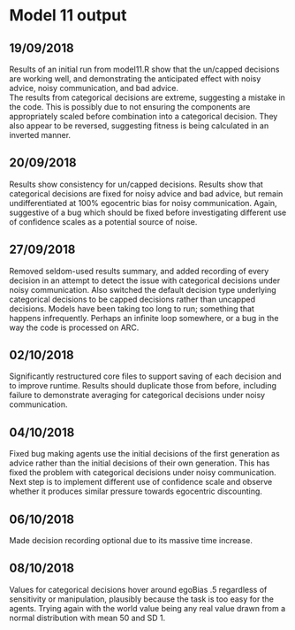 # Model 11 output  
## 19/09/2018  
Results of an initial run from model11.R show that the un/capped decisions are working well, and demonstrating the anticipated effect with noisy advice, noisy communication, and bad advice.  
The results from categorical decisions are extreme, suggesting a mistake in the code. This is possibly due to not ensuring the components are appropriately scaled before combination into a categorical decision. They also appear to be reversed, suggesting fitness is being calculated in an inverted manner.  
## 20/09/2018  
Results show consistency for un/capped decisions. Results show that categorical decisions are fixed for noisy advice and bad advice, but remain undifferentiated at 100% egocentric bias for noisy communication. Again, suggestive of a bug which should be fixed before investigating different use of confidence scales as a potential source of noise.  
## 27/09/2018  
Removed seldom-used results summary, and added recording of every decision in an attempt to detect the issue with categorical decisions under noisy communication. Also switched the default decision type underlying categorical decisions to be capped decisions rather than uncapped decisions. Models have been taking too long to run; something that happens infrequently. Perhaps an infinite loop somewhere, or a bug in the way the code is processed on ARC.  
## 02/10/2018   
Significantly restructured core files to support saving of each decision and to improve runtime. Results should duplicate those from before, including failure to demonstrate averaging for categorical decisions under noisy communication.  
## 04/10/2018  
Fixed bug making agents use the initial decisions of the first generation as advice rather than the initial decisions of their own generation. This has fixed the problem with categorical decisions under noisy communication. Next step is to implement different use of confidence scale and observe whether it produces similar pressure towards egocentric discounting.  
## 06/10/2018  
Made decision recording optional due to its massive time increase.  
## 08/10/2018  
Values for categorical decisions hover around egoBias .5 regardless of sensitivity or manipulation, plausibly because the task is too easy for the agents. Trying again with the world value being any real value drawn from a normal distribution with mean 50 and SD 1.  